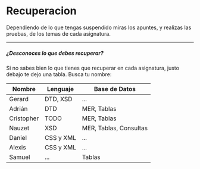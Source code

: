 # Recuperacion

Dependiendo de lo que tengas suspendido miras los apuntes, y realizas las pruebas, de los temas de cada asignatura.

 ---

 ##### ¿Desconoces lo que debes recuperar?

 Si no sabes bien lo que tienes que recuperar en cada asignatura, justo debajo te dejo una tabla.
 Busca tu nombre:

 |Nombre|Lenguaje|Base de Datos|
 |------|--------|-------------|
 |Gerard|DTD, XSD|...|
 |Adrián|DTD|MER, Tablas|
 |Cristopher|TODO|MER, Tablas|
 |Nauzet|XSD|MER, Tablas, Consultas|
 |Daniel|CSS y XML|...|
 |Alexis|CSS y XML|...|
 |Samuel|...|Tablas|
